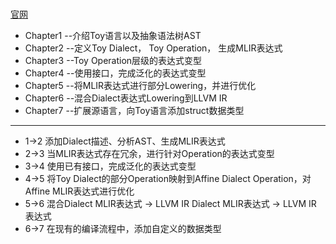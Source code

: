 #


[官网](https://mlir.llvm.org/docs/Tutorials/Toy/)


- Chapter1 --介绍Toy语言以及抽象语法树AST
- Chapter2 --定义Toy Dialect， Toy Operation， 生成MLIR表达式
- Chapter3 --Toy Operation层级的表达式变型
- Chapter4 --使用接口，完成泛化的表达式变型
- Chapter5 --将MLIR表达式进行部分Lowering，并进行优化
- Chapter6 --混合Dialect表达式Lowering到LLVM IR
- Chapter7 --扩展源语言，向Toy语言添加struct数据类型
-----

- 1->2 添加Dialect描述、分析AST、生成MLIR表达式
- 2->3 当MLIR表达式存在冗余，进行针对Operation的表达式变型
- 3->4 使用已有接口，完成泛化的表达式变型
- 4->5 将Toy Dialect的部分Operation映射到Affine Dialect Operation，对Affine MLIR表达式进行优化
- 5->6 混合Dialect MLIR表达式 -> LLVM IR Dialect MLIR表达式 -> LLVM IR 表达式
- 6->7 在现有的编译流程中，添加自定义的数据类型




